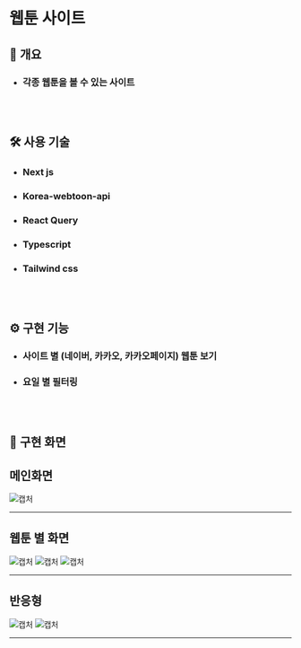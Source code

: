 # 웹툰 사이트

<h2> 📃 개요 </h2>

- <h3>각종 웹툰을 볼 수 있는 사이트</h3>
  <br/><br/>

<h2> 🛠 사용 기술 </h2>

- <h3>Next js</h3>
- <h3>Korea-webtoon-api</h3>
- <h3>React Query</h3>
- <h3>Typescript</h3>
- <h3>Tailwind css</h3>

  <br/><br/>

<h2> ⚙️ 구현 기능 </h2>

- <h3>사이트 별 (네이버, 카카오, 카카오페이지) 웹툰 보기</h3>
- <h3>요일 별 필터링</h3>
  <br/><br/>

<h2> 🎥 구현 화면 </h2>

## 메인화면

![캡처](/public/imgs/메인_readme.gif)

---

## 웹툰 별 화면

![캡처](/public/imgs/네이버_readme.gif)
![캡처](/public/imgs/카카오_readme.gif)
![캡처](/public/imgs/카카오페이지_readme.gif)

---

## 반응형

![캡처](/public/imgs/반응형%201_readme.gif)
![캡처](/public/imgs/반응형%202_readme.gif)

---
